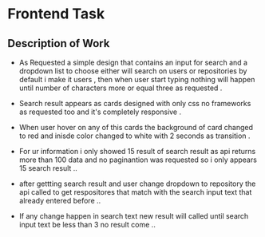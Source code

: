 # Frontend Task

## Description of Work

- As Requested a simple design that contains an input for search and a dropdown list to choose either will search on users or repositories by default i make it users ,
then when user start typing nothing will happen until number of characters more or equal three as requested .

- Search result appears as cards designed with only css no frameworks as requested too and it's completely responsive .  

- When user hover on any of this cards the background of card changed to red and inisde color changed to white with 2 seconds as transition .

- For ur information i only showed 15 result of search result as api returns more than 100 data and no paginantion was requested so i only appears 15 search result ..

- after gettting search result and user change dropdown to repository the api called to get respositores that match with the search input text that already entered before ..

- If any change happen in search text new result will called until search input text be less than 3 no result come .. 


